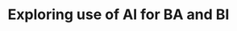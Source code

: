 ---
title: "Exploring use of AI for BA and BI"
published: true
morea_id: experience-AI-data-prep-and-prob-recognition
morea_type: experience
morea_summary: "Explore use of AI to enhance your engagement with the business analytics process, to improve your understanding and application of business analytics, improve data quality, obtain useful data-driven insights, and communicate data analysis."
morea_sort_order: 1
morea_labels: "Exercise"
morea_enable_toc: true
morea_url: https://docs.google.com/document/d/1Pnr_Z9hXTl0SQjWZWX5zltLvtnN_le08/edit?usp=sharing&ouid=111266444389082827702&rtpof=true&sd=true
---